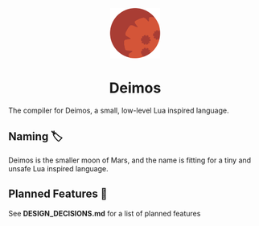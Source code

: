 <p align="center">
    <img src="logo.png" width="100"/>
    <h1 align="center"><b>Deimos</b></h1>
</p>

The compiler for Deimos, a small, low-level Lua inspired language.

## Naming 🏷️
Deimos is the smaller moon of Mars, and the name is fitting for a tiny and unsafe Lua inspired language.

## Planned Features 🚀
See **DESIGN_DECISIONS.md** for a list of planned features